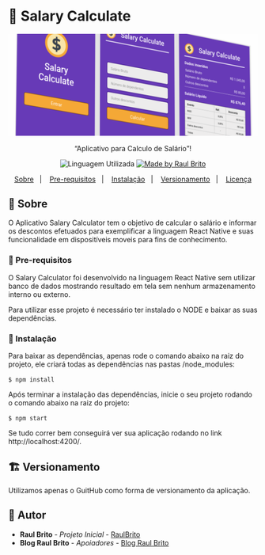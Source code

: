 # :iphone: Salary Calculate

<img alt="GoFinance" src="https://github.com/RaulBBrito/SalaryCalculate/blob/master/img.PNG">

<p align="center">“Aplicativo para Calculo de Salário”!</blockquote>

<p align="center">
  <img alt="Linguagem Utilizada" src="https://img.shields.io/badge/language-React--Native-blue">

  <a href="#">
    <img alt="Made by Raul Brito" src="https://img.shields.io/badge/made%20by-Raul%20Brito-blue">
  </a>
</p>

<p align="center">
  <a href="#pencil-sobre">Sobre</a>&nbsp;&nbsp;&nbsp;|&nbsp;&nbsp;&nbsp;
  <a href="#construction-pre-requisitos">Pre-requisitos</a>&nbsp;&nbsp;&nbsp;|&nbsp;&nbsp;&nbsp;
  <a href="#wrench-instalação">Instalação</a>&nbsp;&nbsp;&nbsp;|&nbsp;&nbsp;&nbsp;
  <a href="#building_construction-versionamento">Versionamento</a>&nbsp;&nbsp;&nbsp;|&nbsp;&nbsp;&nbsp;
  <a href="#busts_in_silhouette-licença">Licença</a>
</p>

## :pencil: Sobre

O Aplicativo Salary Calculator tem o objetivo de calcular o salário e informar os descontos efetuados para exemplificar a linguagem React Native e suas funcionalidade em dispositíveis moveis para fins de conhecimento.

### :construction: Pre-requisitos

O Salary Calculator foi desenvolvido na linguagem React Native sem utilizar banco de dados mostrando resultado em tela sem nenhum armazenamento interno ou externo.

Para utilizar esse projeto é necessário ter instalado o NODE e baixar as suas dependências.

### :wrench: Instalação

Para baixar as dependências, apenas rode o comando abaixo na raiz do projeto, ele criará todas as dependências nas pastas /node_modules:

```
$ npm install 
```

Após terminar a instalação das dependências, inicie o seu projeto rodando o comando abaixo na raiz do projeto:

```
$ npm start
```

Se tudo correr bem conseguirá ver sua aplicação rodando no link http://localhost:4200/.

## :building_construction: Versionamento

Utilizamos apenas o GuitHub como forma de versionamento da aplicação. 

## :busts_in_silhouette: Autor

* **Raul Brito** - *Projeto Inicial* - [RaulBrito](http://www.raulbbrito.com)
* **Blog Raul Brito** - *Apoiadores* - [Blog Raul Brito](http://blog.raulbbrito.com/)





